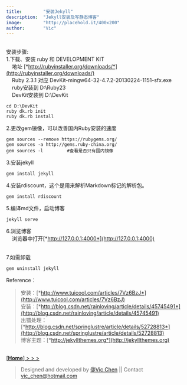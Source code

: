 ```yaml
---
title:        "安装Jekyll"
description:  "Jekyll安装及写静态博客"
image:        "http://placehold.it/400x200"
author:       "Vic"
---
```

&nbsp;   
安装步骤:  
1.下载、安装 ruby 和 DEVELOPMENT KIT  
&nbsp; &nbsp; 地址 [*http://rubyinstaller.org/downloads/*](http://rubyinstaller.org/downloads/)  
&nbsp; &nbsp; Ruby 2.3.1 对应 DevKit-mingw64-32-4.7.2-20130224-1151-sfx.exe   
&nbsp; &nbsp; ruby安装到 D:\Ruby23  	
&nbsp; &nbsp; DevKit安装到 D:\DevKit  
~~~  
cd D:\DevKit  
ruby dk.rb init  
ruby dk.rb install  
~~~  
2.更改gem镜像，可以改善国内Ruby安装的速度  
~~~
gem sources --remove https://rubygems.org/  
gem sources -a http://gems.ruby-china.org/  
gem sources -l         #查看是否只有国内镜像  
~~~  
3.安装jekyll  
~~~
gem install jekyll  
~~~  
4.安装rdiscount，这个是用来解析Markdown标记的解析包。
~~~
gem install rdiscount  
~~~  
5.编译md文件，启动博客
~~~
jekyll serve  
~~~  
6.浏览博客  
&nbsp; &nbsp; 浏览器中打开[*http://127.0.0.1:4000*](http://127.0.0.1:4000)  
&nbsp;  

7.如需卸载
~~~
gem uninstall jekyll  
~~~  
   

Reference：  
>安装：[*http://www.tuicool.com/articles/7Vz6BzJ*](http://www.tuicool.com/articles/7Vz6BzJ)  
>安装：[*http://blog.csdn.net/rainloving/article/details/45745491*](http://blog.csdn.net/rainloving/article/details/45745491)  
>出错处理：[*http://blog.csdn.net/springlustre/article/details/52728813*](http://blog.csdn.net/springlustre/article/details/52728813)  
>博客主题：[*http://jekyllthemes.org*](http://jekyllthemes.org)   

&nbsp;  
[[**Home**]  > > >](/)    

>Designed and developed by [@Vic Chen](http://blog.csdn.net/k_shmily) \|\| Contact <a href="mailto:vic_chen@hotmail.com" class="email" title="联系邮箱">vic_chen@hotmail.com</a>